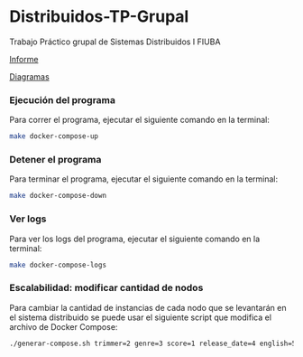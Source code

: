 # Distribuidos-TP-Grupal
Trabajo Práctico grupal de Sistemas Distribuidos I FIUBA

[Informe](https://docs.google.com/document/d/1iqc8opaCAxscQxfFTXVvwTvbmNUf0Dy8diEn1TYtEW4/edit?usp=sharing)

[Diagramas](https://drive.google.com/file/d/1Cm5oy1AQicfzJ9OTNVRzGIoBI0zwK73y/view?usp=sharing)

### Ejecución del programa

Para correr el programa, ejecutar el siguiente comando en la terminal:

```bash
make docker-compose-up
```

### Detener el programa

Para terminar el programa, ejecutar el siguiente comando en la terminal:

```bash
make docker-compose-down
```

### Ver logs

Para ver los logs del programa, ejecutar el siguiente comando en la terminal:

```bash
make docker-compose-logs
```

### Escalabilidad: modificar cantidad de nodos

Para cambiar la cantidad de instancias de cada nodo que se levantarán en el sistema distribuido se puede usar el siguiente script que modifica el archivo de Docker Compose:

```bash
./generar-compose.sh trimmer=2 genre=3 score=1 release_date=4 english=5 client=3
```